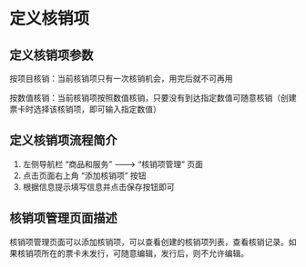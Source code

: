 # 定义核销项

## 定义核销项参数

按项目核销：当前核销项只有一次核销机会，用完后就不可再用 

按数值核销：当前核销项按照数值核销，只要没有到达指定数值可随意核销（创建票卡时选择该核销项，即可输入指定数值）

## 定义核销项流程简介

1. 左侧导航栏 “商品和服务” ---&gt; “核销项管理” 页面
2. 点击页面右上角 “添加核销项” 按钮
3. 根据信息提示填写信息并点击保存按钮即可

## 核销项管理页面描述

核销项管理页面可以添加核销项，可以查看创建的核销项列表，查看核销记录。如果核销项所在的票卡未发行，可随意编辑，发行后，则不允许编辑。

